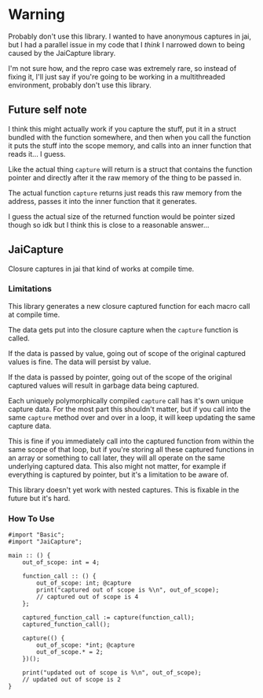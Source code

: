 # Warning

Probably don't use this library. I wanted to have anonymous captures in jai, but I had a parallel issue in my code that I _think_ I narrowed down to being caused by the JaiCapture library.

I'm not sure how, and the repro case was extremely rare, so instead of fixing it, I'll just say if you're going to be working in a multithreaded environment, probably don't use this library.

## Future self note

I think this might actually work if you capture the stuff, put it in a struct bundled with the function somewhere, and then when you call the function it puts the stuff into the scope memory, and calls into an inner function that reads it... I guess.

Like the actual thing `capture` will return is a struct that contains the function pointer and directly after it the raw memory of the thing to be passed in.

The actual function `capture` returns just reads this raw memory from the address, passes it into the inner function that it generates.

I guess the actual size of the returned function would be pointer sized though so idk but I think this is close to a reasonable answer...

## JaiCapture

Closure captures in jai that kind of works at compile time.

### Limitations

This library generates a new closure captured function for each macro call at compile time.

The data gets put into the closure capture when the `capture` function is called.

If the data is passed by value, going out of scope of the original captured values is fine. The data will persist by value.

If the data is passed by pointer, going out of the scope of the original captured values will result in garbage data being captured.

Each uniquely polymorphically compiled `capture` call has it's own unique capture data. For the most part this shouldn't matter, but if you call into the same `capture` method over and over in a loop, it will keep updating the same capture data.

This is fine if you immediately call into the captured function from within the same scope of that loop, but if you're storing all these captured functions in an array or something to call later, they will all operate on the same underlying captured data. This also might not matter, for example if everything is captured by pointer, but it's a limitation to be aware of.

This library doesn't yet work with nested captures. This is fixable in the future but it's hard.

### How To Use

```jai
#import "Basic";
#import "JaiCapture";

main :: () {
    out_of_scope: int = 4;

    function_call :: () {
        out_of_scope: int; @capture
        print("captured out of scope is %\n", out_of_scope);
        // captured out of scope is 4
    };

    captured_function_call := capture(function_call);
    captured_function_call();

    capture(() {
        out_of_scope: *int; @capture
        out_of_scope.* = 2;
    })();

    print("updated out of scope is %\n", out_of_scope);
    // updated out of scope is 2
}
```
